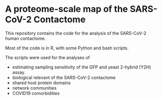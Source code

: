 # A proteome-scale map of the SARS-CoV-2 Contactome

This repository contains the code for the analysis of the SARS-CoV-2 human contactome.

Most of the code is in R, with some Python and bash scripts.

The scripts were used for the analyses of 
- estimating sampling sensitivity of the GFP and yeast 2-hybrid (Y2H) assay.
- biological relevant of the SARS-CoV-2 contactome
- shared host protein domains
- network communities
- COVID19 comorbidities